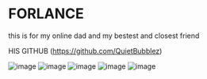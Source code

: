 # FORLANCE
this is for my online dad and my bestest and closest friend

HIS GITHUB (https://github.com/QuietBubblez)

![image](https://github.com/user-attachments/assets/5634404c-d42d-4d63-a867-44a0324abc49)
![image](https://github.com/user-attachments/assets/7232b62a-6c87-4086-868d-71f525142ea7)
![image](https://github.com/user-attachments/assets/4edd7cbf-6c8e-4215-b9bb-4a157d7da720)
![image](https://github.com/user-attachments/assets/ff2cc3c7-1079-475a-a83f-5458b5cb2330)
![image](https://github.com/user-attachments/assets/4bbc47f8-b2d3-4a0d-a2bd-4ac547ba78b9)

